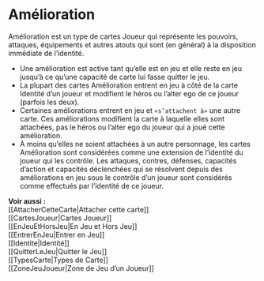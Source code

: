 # Amélioration
Amélioration est un type de cartes Joueur qui représente les pouvoirs, attaques, équipements et autres atouts qui sont (en général) à la disposition immédiate de l’identité.

- Une amélioration est active tant qu’elle est en jeu et elle reste en jeu jusqu’à ce qu’une capacité de carte lui fasse quitter le jeu.
- La plupart des cartes Amélioration entrent en jeu à côté de la carte Identité d’un joueur et modifient le héros ou l’alter ego de ce joueur (parfois les deux).
- Certaines améliorations entrent en jeu et `«s’attachent à»` une autre carte. Ces améliorations modifient la carte à laquelle elles sont attachées, pas le héros ou l’alter ego du joueur qui a joué cette amélioration.
- À moins qu’elles ne soient attachées à un autre personnage, les cartes Amélioration sont considérées comme une extension de l’identité du joueur qui les contrôle. Les attaques, contres, défenses, capacités d’action et capacités déclenchées qui se résolvent depuis des améliorations en jeu sous le contrôle d’un joueur sont considérés comme effectués par l’identité de ce joueur.

**Voir aussi :**  
[[AttacherCetteCarte|Attacher cette carte]]  
[[CartesJoueur|Cartes Joueur]]  
[[EnJeuEtHorsJeu|En Jeu et Hors Jeu]]  
[[EntrerEnJeu|Entrer en Jeu]]  
[[Identite|Identité]]  
[[QuitterLeJeu|Quitter le Jeu]]  
[[TypesCarte|Types de Carte]]  
[[ZoneJeuJoueur|Zone de Jeu d’un Joueur]]